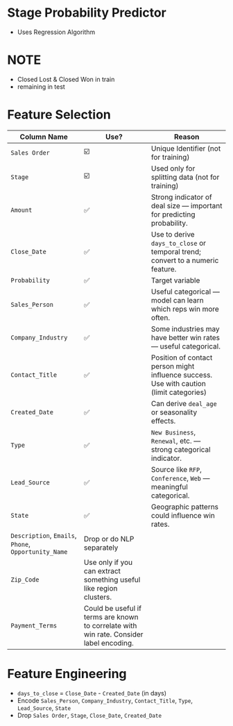 # Stage Probability Predictor
- Uses Regression Algorithm

# NOTE
- Closed Lost & Closed Won in train
- remaining in test

# Feature Selection
| Column Name        | Use?         | Reason                                                                                   |
| ------------------ | ------------ | ---------------------------------------------------------------------------------------- |
| `Sales Order`      | ☑️            | Unique Identifier (not for training)                                                     |
| `Stage`            | ☑️            | Used only for splitting data (not for training)                                          |
| `Amount`           | ✅            | Strong indicator of deal size — important for predicting probability.                    |
| `Close_Date`       | ✅            | Use to derive `days_to_close` or temporal trend; convert to a numeric feature.           |
| `Probability`      | ✅            | Target variable                                                                          |
| `Sales_Person`     | ✅            | Useful categorical — model can learn which reps win more often.                          |
| `Company_Industry` | ✅            | Some industries may have better win rates — useful categorical.                          |
| `Contact_Title`    | ✅            | Position of contact person might influence success. Use with caution (limit categories)  |
| `Created_Date`     | ✅            | Can derive `deal_age` or seasonality effects.                                            |
| `Type`             | ✅            | `New Business`, `Renewal`, etc. — strong categorical indicator.                          |
| `Lead_Source`      | ✅            | Source like `RFP`, `Conference`, `Web` — meaningful categorical.                         |
| `State`            | ✅            | Geographic patterns could influence win rates.                                           |
| `Description`, `Emails`, `Phone`, `Opportunity_Name` | Drop or do NLP separately                                               |
| `Zip_Code`      | Use only if you can extract something useful like region clusters.
| `Payment_Terms` | Could be useful if terms are known to correlate with win rate. Consider label encoding. 

# Feature Engineering
- `days_to_close` = `Close_Date` - `Created_Date` (in days)
- Encode `Sales_Person`, `Company_Industry`, `Contact_Title`, `Type`, `Lead_Source`, `State`
- Drop `Sales Order`, `Stage`, `Close_Date`, `Created_Date`